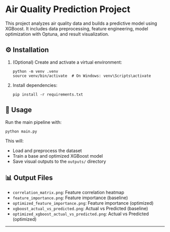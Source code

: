 # Air Quality Prediction Project

This project analyzes air quality data and builds a predictive model using XGBoost. It includes data preprocessing, feature engineering, model optimization with Optuna, and result visualization.


## ⚙️ Installation

1. (Optional) Create and activate a virtual environment:

   ```
   python -m venv .venv
   source venv/bin/activate  # On Windows: venv\Scripts\activate
   ```
2. Install dependencies:

   ```
   pip install -r requirements.txt
   ```

## 🚀 Usage

Run the main pipeline with:

```
python main.py
```

This will:

* Load and preprocess the dataset
* Train a base and optimized XGBoost model
* Save visual outputs to the `outputs/` directory

## 📊 Output Files

* `correlation_matrix.png`: Feature correlation heatmap
* `feature_importance.png`: Feature importance (baseline)
* `optimized_feature_importance.png`: Feature importance (optimized)
* `xgboost_actual_vs_predicted.png`: Actual vs Predicted (baseline)
* `optimized_xgboost_actual_vs_predicted.png`: Actual vs Predicted (optimized)

---
